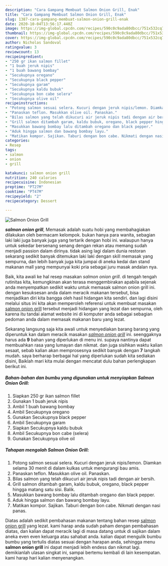 ```yaml
---
description: "Cara Gampang Membuat Salmon Onion Grill, Enak"
title: "Cara Gampang Membuat Salmon Onion Grill, Enak"
slug: 1387-cara-gampang-membuat-salmon-onion-grill-enak
date: 2020-10-04T13:56:17.440Z
image: https://img-global.cpcdn.com/recipes/590c0c9ada80dbcc/751x532cq70/salmon-onion-grill-foto-resep-utama.jpg
thumbnail: https://img-global.cpcdn.com/recipes/590c0c9ada80dbcc/751x532cq70/salmon-onion-grill-foto-resep-utama.jpg
cover: https://img-global.cpcdn.com/recipes/590c0c9ada80dbcc/751x532cq70/salmon-onion-grill-foto-resep-utama.jpg
author: Nicholas Sandoval
ratingvalue: 3
reviewcount: 13
recipeingredient:
- "250 gr ikan salmon fillet"
- "1 buah jeruk nipis"
- "1 buah bawang bombay"
- "Secukupnya oregano"
- "Secukupnya black pepper"
- "Secukupnya garam"
- "Secukupnya kaldu bubuk"
- "Secukupnya bon cabe selera"
- "Secukupnya olive oil"
recipeinstructions:
- "Potong salmon sesuai selera. Kucuri dengan jeruk nipis/lemon. Diamkan selama 30 menit di dalam kulkas untuk mengurangi bau amis."
- "Panaskan teflon. Masukkan olive oil. Panaskan."
- "Bilas salmon yang telah dikucuri air jeruk nipis tadi dengan air bersih."
- "Grill salmon ditambah garam, kaldu bubuk, oregano, black pepper hingga matang satu sisi. Balik."
- "Masukkan bawang bombay lalu ditambah oregano dan black pepper."
- "Aduk hingga salmon dan bawang bombay layu."
- "Matikan kompor. Sajikan. Taburi dengan bon cabe. Nikmati dengan nasi panas."
categories:
- Resep
tags:
- salmon
- onion
- grill

katakunci: salmon onion grill 
nutrition: 240 calories
recipecuisine: Indonesian
preptime: "PT27M"
cooktime: "PT47M"
recipeyield: "2"
recipecategory: Dessert

---
```



![Salmon Onion Grill](https://img-global.cpcdn.com/recipes/590c0c9ada80dbcc/751x532cq70/salmon-onion-grill-foto-resep-utama.jpg)

<b><i>salmon onion grill</i></b>, Memasak adalah suatu hobi yang membahagiakan dilakukan oleh bermacam kelompok. bukan hanya para wanita, sebagian laki laki juga banyak juga yang tertarik dengan hobi ini. walaupun hanya untuk sekedar bersenang senang dengan rekan atau memang sudah menjadi passion dalam dirinya. tidak asing lagi dalam dunia restoran sekarang sedikit banyak ditemukan laki laki dengan skill memasak yang sempurna, dan lebih banyak juga kita jumpai di aneka kedai dan stand makanan mall yang mempunyai koki pria sebagai juru masak andalan nya.



Baik, kita awali ke hal resep masakan <i>salmon onion grill</i>. di tengah tengah rutinitas kita, kemungkinan akan terasa menggembirakan apabila sejenak anda menyempatkan sedikit waktu untuk memasak salmon onion grill ini. dengan kesuksesan anda dalam meracik makanan tersebut, bisa menjadikan diri kita bangga oleh hasil hidangan kita sendiri. dan lagi disini melalui situs ini kita akan memperoleh referensi untuk membuat masakan <u>salmon onion grill</u> tersebut menjadi hidangan yang lezat dan sempurna, oleh karena itu tandai alamat website ini di komputer anda sebagai sebagian pedoman anda dalam memasak makanan baru yang lezat.


Sekarang langsung saja kita awali untuk menyediakan barang barang yang diperuntuk kan dalam meracik masakan <u><i>salmon onion grill</i></u> ini. seenggaknya harus ada <b>9</b> bahan yang diperlukan di menu ini. supaya nantinya dapat membuahkan rasa yang lumayan dan nikmat. dan juga sisihkan waktu kalian sesaat, sebab kalian akan memprosesnya sedikit banyak dengan <b>7</b> langkah mudah. saya berharap berbagai hal yang diperlukan sudah kita sediakan disini, Baiklah mari kita mulai dengan mencatat dulu bahan perlengkapan berikut ini.

<!--inarticleads1-->

##### Bahan-bahan dan bumbu yang digunakan untuk menyiapkan Salmon Onion Grill:

1. Siapkan 250 gr ikan salmon fillet
1. Gunakan 1 buah jeruk nipis
1. Ambil 1 buah bawang bombay
1. Ambil Secukupnya oregano
1. Gunakan Secukupnya black pepper
1. Ambil Secukupnya garam
1. Siapkan Secukupnya kaldu bubuk
1. Ambil Secukupnya bon cabe (selera)
1. Gunakan Secukupnya olive oil




<!--inarticleads2-->

##### Tahapan mengolah Salmon Onion Grill:

1. Potong salmon sesuai selera. Kucuri dengan jeruk nipis/lemon. Diamkan selama 30 menit di dalam kulkas untuk mengurangi bau amis.
1. Panaskan teflon. Masukkan olive oil. Panaskan.
1. Bilas salmon yang telah dikucuri air jeruk nipis tadi dengan air bersih.
1. Grill salmon ditambah garam, kaldu bubuk, oregano, black pepper hingga matang satu sisi. Balik.
1. Masukkan bawang bombay lalu ditambah oregano dan black pepper.
1. Aduk hingga salmon dan bawang bombay layu.
1. Matikan kompor. Sajikan. Taburi dengan bon cabe. Nikmati dengan nasi panas.




Diatas adalah sedikit pembahasan makanan tentang bahan resep <u>salmon onion grill</u> yang lezat. kami harap anda sudah paham dengan pembahasan diatas, dan kalian dapat meracik lagi di masa datang untuk di sajikan dalam aneka even even keluarga atau sahabat anda. kalian dapat mengulik bumbu bumbu yang tertulis diatas sesuai dengan harapan anda, sehingga menu <b>salmon onion grill</b> ini dapat menjadi lebih endess dan nikmat lagi. demikianlah ulasan singkat ini, sampai bertemu kembali di lain kesempatan. kami harap hari kalian menyenangkan.
